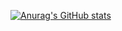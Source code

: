 [![Anurag's GitHub stats](https://github-readme-stats.vercel.app/api?username=TomBell95&count_private=true&show_icons=true&theme=aura)](https://github.com/anuraghazra/github-readme-stats)
